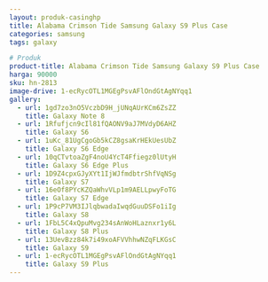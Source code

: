 ```yaml
---
layout: produk-casinghp
title: Alabama Crimson Tide Samsung Galaxy S9 Plus Case
categories: samsung
tags: galaxy

# Produk
product-title: Alabama Crimson Tide Samsung Galaxy S9 Plus Case
harga: 90000
sku: hn-2813
image-drive: 1-ecRycOTL1MGEgPsvAFlOndGtAgNYqq1
gallery:
  - url: 1gd7zo3nO5VczbD9H_jUNqAUrKCm6ZsZZ
    title: Galaxy Note 8
  - url: 1Rfufjcn9cIl81fQAONV9aJ7MVdyD6AHZ
    title: Galaxy S6
  - url: 1uKc_81UgCgoGb5kCZ8gsaKrHEkUesUbZ
    title: Galaxy S6 Edge
  - url: 10qCTvtoaZgF4noU4YcT4Ffiegz0lUtyH
    title: Galaxy S6 Edge Plus
  - url: 1D9Z4cpxGJyXYt1IjWJfmdbtrShfVqNSg
    title: Galaxy S7
  - url: 16eOf8PYcKZQaWhvVLp1m9AELLpwyFoTG
    title: Galaxy S7 Edge
  - url: 1P9cP7VM3IJlqbwadaIwqdGuuDSFo1iIg
    title: Galaxy S8
  - url: 1FbL5C4xQpuMvg234sAnWoHLaznxr1y6L
    title: Galaxy S8 Plus
  - url: 13UevBzz84k7i49xoAFVVhhwNZqFLKGsC
    title: Galaxy S9
  - url: 1-ecRycOTL1MGEgPsvAFlOndGtAgNYqq1
    title: Galaxy S9 Plus
---
```

